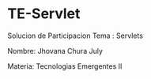 # TE-Servlet

Solucion  de Participacion
Tema :  Servlets

Nombre: Jhovana Chura July

Materia: Tecnologias Emergentes II
